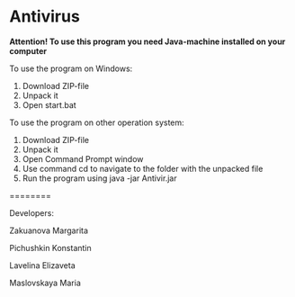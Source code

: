 Antivirus
=========
**Attention! To use this program you need Java-machine installed on your computer**

To use the program on Windows:

1.	Download ZIP-file
2.	Unpack it
3.	Open start.bat


To use the program on other operation system:

1.	Download ZIP-file
2.	Unpack it
3.	Open Command Prompt window
4.	Use command cd to navigate to the folder with the unpacked file
5.	Run the program using java -jar Antivir.jar



========

Developers:

Zakuanova Margarita

Pichushkin Konstantin

Lavelina Elizaveta

Maslovskaya Maria
